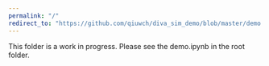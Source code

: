 ```yaml
---
permalink: "/"
redirect_to: "https://github.com/qiuwch/diva_sim_demo/blob/master/demo.ipynb"
---
```


This folder is a work in progress. Please see the demo.ipynb in the root folder.
